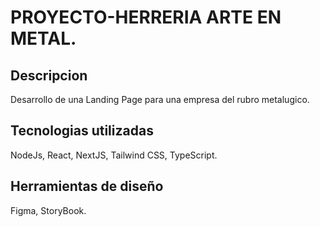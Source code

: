 # PROYECTO-HERRERIA ARTE EN METAL. 
## Descripcion 
Desarrollo de una Landing Page para una empresa del rubro metalugico. 
## Tecnologias utilizadas
NodeJs, React, NextJS, Tailwind CSS, TypeScript.
## Herramientas de diseño
Figma, StoryBook.